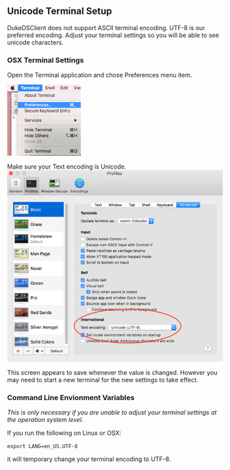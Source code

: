 ##  Unicode Terminal Setup

DukeDSClient does not support ASCII terminal encoding. 
UTF-8 is our preferred encoding.
Adjust your terminal settings so you will be able to see unicode characters.

### OSX Terminal Settings
Open the Terminal application and chose Preferences menu item.

![OSX Terminal Setting](images/OSXTerminalMenu.png?raw=true "OSX Terminal Preferences")

Make sure your Text encoding is Unicode.
![OSX Terminal Setting](images/OSXTerminalSetting.png?raw=true "OSX Terminal Setting")

This screen appears to save whenever the value is changed.
However you may need to start a new terminal for the new settings to take effect.

### Command Line Envionment Variables
_This is only necessary if you are unable to adjust your terminal settings at the operation system level._
 
If you run the following on Linux or OSX:
```
export LANG=en_US.UTF-8
```
it will temporary change your terminal encoding to UTF-8.

